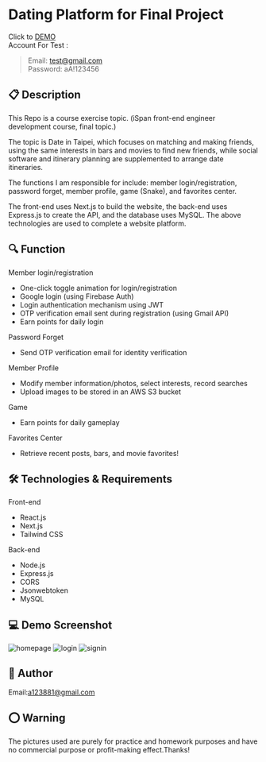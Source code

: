 # Dating Platform for Final Project

Click to [DEMO](http://119.14.42.80:3000/)<br>
Account For Test : <br>
>Email: test@gmail.com<br>
>Password: aA!123456<br>

## 📋 Description

This Repo is a course exercise topic. (iSpan front-end engineer development course, final topic.)

The topic is Date in Taipei, which focuses on matching and making friends, using the same interests in bars and movies to find new friends, while social software and itinerary planning are supplemented to arrange date itineraries.

The functions I am responsible for include: member login/registration, password forget, member profile, game (Snake), and favorites center.

The front-end uses Next.js to build the website, the back-end uses Express.js to create the API, and the database uses MySQL. The above technologies are used to complete a website platform.

## 🔍 Function

Member login/registration

- One-click toggle animation for login/registration
- Google login (using Firebase Auth)
- Login authentication mechanism using JWT
- OTP verification email sent during registration (using Gmail API)
- Earn points for daily login

Password Forget

- Send OTP verification email for identity verification

Member Profile

- Modify member information/photos, select interests, record searches
- Upload images to be stored in an AWS S3 bucket
  
Game

- Earn points for daily gameplay

Favorites Center

- Retrieve recent posts, bars, and movie favorites!

## 🛠️ Technologies & Requirements

Front-end

- React.js
- Next.js
- Tailwind CSS

Back-end

- Node.js
- Express.js
- CORS
- Jsonwebtoken
- MySQL

## 💻 Demo Screenshot

![homepage](https://i.imgur.com/HiN6Zui.png)
![login](https://i.imgur.com/lpMFlz9.png)
![signin](https://i.imgur.com/5B6Gust.png)

## 👤 Author

Email:a123881@gmail.com

## ⭕️ Warning

The pictures used are purely for practice and homework purposes and have no commercial purpose or profit-making effect.Thanks!


